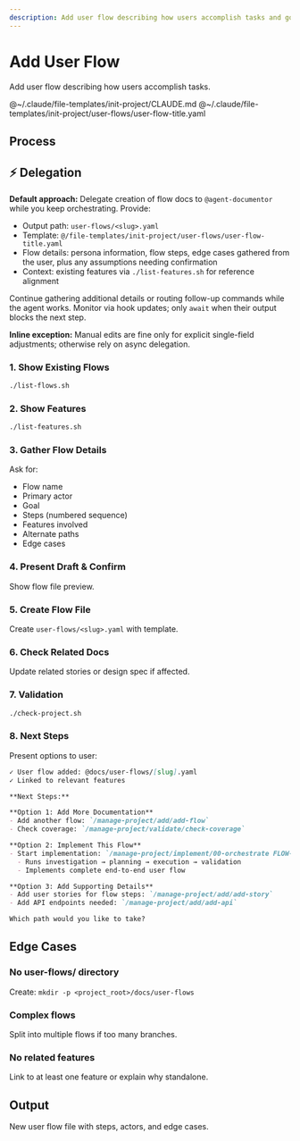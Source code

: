 ```yaml
---
description: Add user flow describing how users accomplish tasks and goals
---
```


# Add User Flow

Add user flow describing how users accomplish tasks.

@~/.claude/file-templates/init-project/CLAUDE.md
@~/.claude/file-templates/init-project/user-flows/user-flow-title.yaml

## Process

## ⚡ Delegation

**Default approach:** Delegate creation of flow docs to `@agent-documentor` while you keep orchestrating. Provide:
- Output path: `user-flows/<slug>.yaml`
- Template: `@/file-templates/init-project/user-flows/user-flow-title.yaml`
- Flow details: persona information, flow steps, edge cases gathered from the user, plus any assumptions needing confirmation
- Context: existing features via `./list-features.sh` for reference alignment

Continue gathering additional details or routing follow-up commands while the agent works. Monitor via hook updates; only `await` when their output blocks the next step.

**Inline exception:** Manual edits are fine only for explicit single-field adjustments; otherwise rely on async delegation.

### 1. Show Existing Flows
```bash
./list-flows.sh
```

### 2. Show Features
```bash
./list-features.sh
```

### 3. Gather Flow Details
Ask for:
- Flow name
- Primary actor
- Goal
- Steps (numbered sequence)
- Features involved
- Alternate paths
- Edge cases

### 4. Present Draft & Confirm
Show flow file preview.

### 5. Create Flow File
Create `user-flows/<slug>.yaml` with template.

### 6. Check Related Docs
Update related stories or design spec if affected.

### 7. Validation
```bash
./check-project.sh
```

### 8. Next Steps

Present options to user:

```markdown
✓ User flow added: @docs/user-flows/[slug].yaml
✓ Linked to relevant features

**Next Steps:**

**Option 1: Add More Documentation**
- Add another flow: `/manage-project/add/add-flow`
- Check coverage: `/manage-project/validate/check-coverage`

**Option 2: Implement This Flow**
- Start implementation: `/manage-project/implement/00-orchestrate FLOW-[slug]`
  - Runs investigation → planning → execution → validation
  - Implements complete end-to-end user flow

**Option 3: Add Supporting Details**
- Add user stories for flow steps: `/manage-project/add/add-story`
- Add API endpoints needed: `/manage-project/add/add-api`

Which path would you like to take?
```

## Edge Cases

### No user-flows/ directory
Create: `mkdir -p <project_root>/docs/user-flows`

### Complex flows
Split into multiple flows if too many branches.

### No related features
Link to at least one feature or explain why standalone.

## Output
New user flow file with steps, actors, and edge cases.
